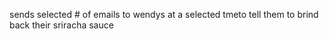 sends selected # of emails to wendys at a selected tmeto tell them to brind back their sriracha sauce
